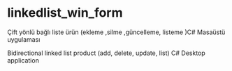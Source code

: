 # linkedlist_win_form
Çift yönlü bağlı liste ürün (ekleme ,silme ,güncelleme, listeme )C# Masaüstü uygulaması


Bidirectional linked list product (add, delete, update, list) C# Desktop application
